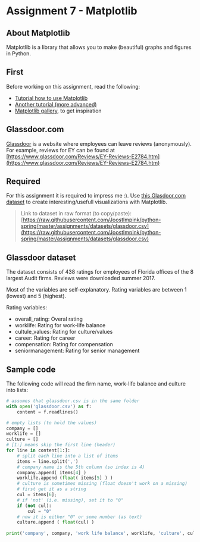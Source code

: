 # Assignment 7 - Matplotlib

## About Matplotlib

Matplotlib is a library that allows you to make (beautiful) graphs and figures in Python.

## First

Before working on this assignment, read the following:

- [Tutorial how to use Matplotlib](https://www.datacamp.com/community/tutorials/matplotlib-tutorial-python)
- [Another tutorial (more advanced)](https://github.com/rougier/matplotlib-tutorial#bar-plots)
- [Matplotlib gallery](https://matplotlib.org/gallery.html), to get inspiration

## Glassdoor.com

[Glassdoor](www.glassdoor.com) is a website where employees can leave reviews (anonymously). For example, reviews for EY can be found at [https://www.glassdoor.com/Reviews/EY-Reviews-E2784.htm](https://www.glassdoor.com/Reviews/EY-Reviews-E2784.htm)

## Required

For this assignment it is required to impress me :). Use [this Glasdoor.com dataset](datasets/glassdoor.csv) to create interesting/usefull visualizations with Matplotlib.

> Link to dataset in raw format (to copy/paste): [https://raw.githubusercontent.com/JoostImpink/python-spring/master/assignments/datasets/glassdoor.csv](https://raw.githubusercontent.com/JoostImpink/python-spring/master/assignments/datasets/glassdoor.csv)

## Glassdoor dataset

The dataset consists of 438 ratings for employees of Florida offices of the 8 largest Audit firms. Reviews were downloaded summer 2017. 

Most of the variables are self-explanatory. Rating variables are between 1 (lowest) and 5 (highest).

Rating variables:

- overall_rating: Overal rating
- worklife: Rating for work-life balance
- cultule_values: Rating for culture/values
- career: Rating for career
- compensation: Rating for compensation
- seniormanagement: Rating for senior management

## Sample code

The following code will read the firm name, work-life balance and culture into lists:

```python
# assumes that glassdoor.csv is in the same folder
with open('glassdoor.csv') as f:
    content = f.readlines()

# empty lists (to hold the values)
company = []
worklife = []
culture = []
# [1:] means skip the first line (header)
for line in content[1:]:
    # split each line into a list of items 
    items = line.split(',')
    # company name is the 5th column (so index is 4)
    company.append( items[4] )
    worklife.append (float( items[5] ) )
    # culture is sometimes missing (float doesn't work on a missing)
    # first get it as a string
    cul = items[6];
    # if 'not' (i.e. missing), set it to "0"
    if (not cul):
        cul = "0"
    # now it is either "0" or some number (as text)
    culture.append ( float(cul) ) 
    
print('company', company, 'work life balance', worklife, 'culture', culture)  
```
